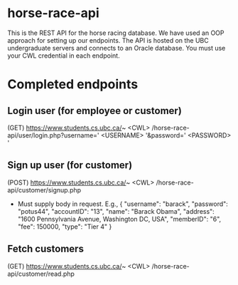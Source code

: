 # horse-race-api

This is the REST API for the horse racing database. We have used an OOP approach for setting up our endpoints. The API is hosted on the UBC undergraduate servers and connects to an Oracle database. You must use your CWL credential in each endpoint.

# Completed endpoints

## Login user (for employee or customer)
(GET) https://www.students.cs.ubc.ca/~ &lt;CWL&gt; /horse-race-api/user/login.php?username=' &lt;USERNAME&gt; '&password=' &lt;PASSWORD&gt; '

## Sign up user (for customer)
(POST) https://www.students.cs.ubc.ca/~ &lt;CWL&gt; /horse-race-api/customer/signup.php

- Must supply body in request. E.g., 
{
    "username": "barack",
    "password": "potus44",
    "accountID": "13",
    "name": "Barack Obama",
    "address": "1600 Pennsylvania Avenue, Washington DC, USA",
    "memberID": "6",
    "fee": 150000,
    "type": "Tier 4"
}

## Fetch customers
(GET) https://www.students.cs.ubc.ca/~ &lt;CWL&gt; /horse-race-api/customer/read.php
